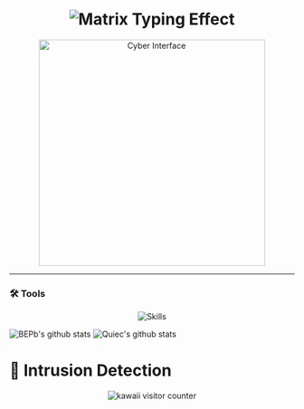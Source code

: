 <h1 align="center">
  <img src="https://readme-typing-svg.demolab.com?font=Hack&weight=600&size=26&duration=4000&pause=1000&color=20C20E&center=true&vCenter=true&width=435&lines=%24+Hello;I'm Thamaraimanalan M" alt="Matrix Typing Effect" />
</h1>

<p align="center">
  <img src="https://media.giphy.com/media/yyVph7ANKftIs/giphy.gif?cid=790b76119kfeb4sbbnu4umsp7mt1uofrkdekdk3m8rkyfved&ep=v1_gifs_search&rid=giphy.gif&ct=g" width="400" alt="Cyber Interface">
</p>

---

### 🛠️ Tools
<p align="center">
  <img src="https://skillicons.dev/icons?i=qt,python,cpp,bash,linux,git,arch" alt="Skills" />
</p>


<!--   stats + languages -->

![BEPb's github stats](https://github-readme-stats.vercel.app/api?username=mtm-x&show_icons=true&theme=radical&include_all_commits=true)  ![Quiec's github stats](https://github-readme-stats.vercel.app/api/top-langs/?username=mtm-x&theme=radical&layout=compact) 


# 👾 Intrusion Detection
<p align="center">
  <img src="https://count.getloli.com/get/@mtm-x?theme=gelbooru" alt="kawaii visitor counter">
</p>

